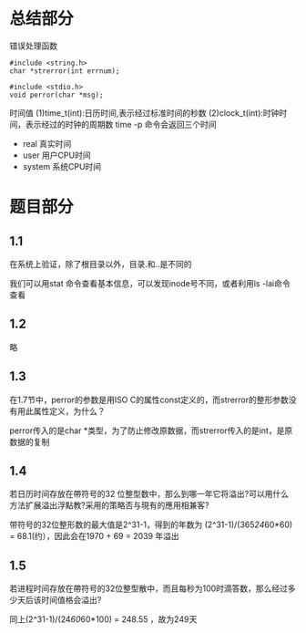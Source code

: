 # 总结部分
错误处理函数
```
#include <string.h>
char *strerror(int errnum);

#include <stdio.h>
void perror(char *msg);
```
时间值
(1)time_t(int):日历时间,表示经过标准时间的秒数
(2)clock_t(int):时钟时间，表示经过的时钟的周期数
time -p 命令会返回三个时间
- real 真实时间
- user 用户CPU时间
- system 系统CPU时间
# 题目部分

## 1.1 
在系统上验证，除了根目录以外，目录.和..是不同的

我们可以用stat 命令查看基本信息，可以发现inode号不同，或者利用ls -lai命令查看
## 1.2 
略
## 1.3
在1.7节中，perror的参数是用ISO C的属性const定义的，而strerror的整形参数没有用此属性定义，为什么？

perror传入的是char *类型，为了防止修改原数据，而strerror传入的是int，是原数据的复制
## 1.4 
若日历时间存放在帶符号的32 位整型数中，那么到哪一年它将溢出?可以用什么方法扩展溢出浮點教?采用的策略否与現有的應用相兼客?

带符号的32位整形数的最大值是2^31-1，得到的年数为 (2^31-1)/(365*24*60*60) = 68.1(约），因此会在1970 + 69 = 2039 年溢出

## 1.5
若进程时间存放在帶符号的32位整型散中，而且每秒为100时滴答数，那么经过多少天后该时间值格会溢出?

同上(2^31-1)/(24*60*60*100) = 248.55 ，故为249天
